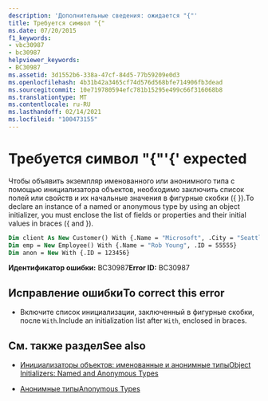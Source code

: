 ```yaml
---
description: 'Дополнительные сведения: ожидается "{"'
title: Требуется символ "{"
ms.date: 07/20/2015
f1_keywords:
- vbc30987
- bc30987
helpviewer_keywords:
- BC30987
ms.assetid: 3d1552b6-338a-47cf-84d5-77b59209e0d3
ms.openlocfilehash: 4b31b42a3465cf74d576d568bfe714906fb3dead
ms.sourcegitcommit: 10e719780594efc781b15295e499c66f316068b8
ms.translationtype: MT
ms.contentlocale: ru-RU
ms.lasthandoff: 02/14/2021
ms.locfileid: "100473155"
---
```

# <a name="-expected"></a><span data-ttu-id="4bf12-103">Требуется символ "{"</span><span class="sxs-lookup"><span data-stu-id="4bf12-103">'{' expected</span></span>

<span data-ttu-id="4bf12-104">Чтобы объявить экземпляр именованного или анонимного типа с помощью инициализатора объектов, необходимо заключить список полей или свойств и их начальные значения в фигурные скобки ({ }).</span><span class="sxs-lookup"><span data-stu-id="4bf12-104">To declare an instance of a named or anonymous type by using an object initializer, you must enclose the list of fields or properties and their initial values in braces ({ and }).</span></span>  
  
```vb  
Dim client As New Customer() With {.Name = "Microsoft", .City = "Seattle"}  
Dim emp = New Employee() With {.Name = "Rob Young", .ID = 55555}  
Dim anon = New With {.ID = 123456}  
```  
  
 <span data-ttu-id="4bf12-105">**Идентификатор ошибки:** BC30987</span><span class="sxs-lookup"><span data-stu-id="4bf12-105">**Error ID:** BC30987</span></span>  
  
## <a name="to-correct-this-error"></a><span data-ttu-id="4bf12-106">Исправление ошибки</span><span class="sxs-lookup"><span data-stu-id="4bf12-106">To correct this error</span></span>  
  
- <span data-ttu-id="4bf12-107">Включите список инициализации, заключенный в фигурные скобки, после `With`.</span><span class="sxs-lookup"><span data-stu-id="4bf12-107">Include an initialization list after `With`, enclosed in braces.</span></span>  
  
## <a name="see-also"></a><span data-ttu-id="4bf12-108">См. также раздел</span><span class="sxs-lookup"><span data-stu-id="4bf12-108">See also</span></span>

- [<span data-ttu-id="4bf12-109">Инициализаторы объектов: именованные и анонимные типы</span><span class="sxs-lookup"><span data-stu-id="4bf12-109">Object Initializers: Named and Anonymous Types</span></span>](../programming-guide/language-features/objects-and-classes/object-initializers-named-and-anonymous-types.md)

- [<span data-ttu-id="4bf12-110">Анонимные типы</span><span class="sxs-lookup"><span data-stu-id="4bf12-110">Anonymous Types</span></span>](../programming-guide/language-features/objects-and-classes/anonymous-types.md)
